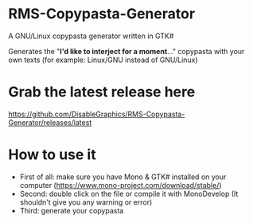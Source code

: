 # RMS-Copypasta-Generator
A GNU/Linux copypasta generator written in GTK#

Generates the "**I'd like to interject for a moment**..." copypasta with your own texts (for example: Linux/GNU instead of GNU/Linux)
# Grab the latest release here
https://github.com/DisableGraphics/RMS-Copypasta-Generator/releases/latest
# How to use it
- First of all: make sure you have Mono & GTK# installed on your computer (https://www.mono-project.com/download/stable/)
- Second: double click on the file or compile it with MonoDevelop (It shouldn't give you any warning or error)
- Third: generate your copypasta
